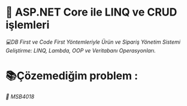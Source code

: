 # 🚀 ASP.NET Core ile LINQ ve CRUD işlemleri
*💻DB First ve Code First Yöntemleriyle Ürün ve Sipariş Yönetim Sistemi Geliştirme: LINQ, Lambda, OOP ve Veritabanı Operasyonları.*



# 📚Çözemediğim problem :
*📌 MSB4018*  

